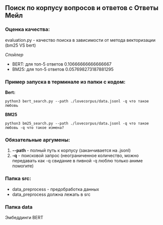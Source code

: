 ## Поиск по корпусу вопросов и ответов с Ответы Мейл
### Оценка качества:
evaluation.py - качество поиска в зависимости от метода векторизации (bm25 VS bert)

*Спойлер*
- BERT: для топ-5 ответов 0.10666666666666667
- BM25: для топ-5 ответов 0.057698273187881295
### Пример запуска в терминале из папки с кодом:

**Bert:**

`
python3 bert_search.py --path ./lovecorpus/data.jsonl -q что такое любовь
`

**BM25**

`
python3 bm25_search.py --path ./lovecorpus/data.jsonl -q что такое любовь -q что такое измена?
`
### Обязательные аргумены: 
1. **--path** - полный путь к корпусу (заканчивается на .jsonl)
2. **-q** - поисковой запрос (неограниченное количество, можно передавать как -q свидание в пивной -q люблю только аниме помогите)

### Папка src:
- data_preprocess - предобработка данных
- data_preprocess должна лежать 
в srс 

### Папка data 
Эмбеддинги BERT


